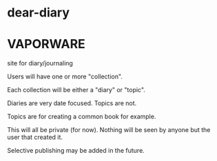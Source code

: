 # dear-diary
# VAPORWARE

site for diary/journaling

Users will have one or more "collection".

Each collection will be either a "diary" or "topic".

Diaries are very date focused. Topics are not.

Topics are for creating a common book for example.

This will all be private (for now). Nothing will be seen by anyone but the user that created it.

Selective publishing may be added in the future.

